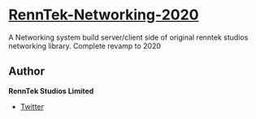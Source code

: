 [RennTek-Networking-2020](https://github.com/renntekstudios/RennTek-Networking-2020git)
=================

A Networking system build server/client side of original renntek studios networking library. Complete revamp to 2020


Author
-------

**RennTek Studios Limited**

+ [Twitter](https://twitter.com/renntekstudios)